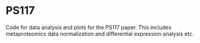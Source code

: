 # PS117
Code for data analysis and plots for the PS117 paper. 
This includes metaproteomics data normalization and differential expression analysis etc. 
